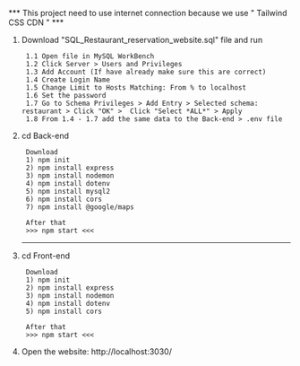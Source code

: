 *** This project need to use internet connection because we use " Tailwind CSS CDN " ***

1) Download "SQL_Restaurant_reservation_website.sql" file and run

        1.1 Open file in MySQL WorkBench
        1.2 Click Server > Users and Privileges
        1.3 Add Account (If have already make sure this are correct)
        1.4 Create Login Name
        1.5 Change Limit to Hosts Matching: From % to localhost
        1.6 Set the password
        1.7 Go to Schema Privileges > Add Entry > Selected schema: restaurant > Click "OK" >  Click "Select *ALL*" > Apply
        1.8 From 1.4 - 1.7 add the same data to the Back-end > .env file

2) cd Back-end

        Download
        1) npm init
        2) npm install express
        3) npm install nodemon
        4) npm install dotenv
        5) npm install mysql2
        6) npm install cors
        7) npm install @google/maps

        After that
        >>> npm start <<<

    --------------------------------------------

3) cd Front-end

        Download
        1) npm init
        2) npm install express
        3) npm install nodemon
        4) npm install dotenv
        5) npm install cors

        After that
        >>> npm start <<<

4) Open the website: http://localhost:3030/
